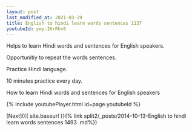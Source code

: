 ```yaml
---
layout: post
last_modified_at: 2021-03-29
title: English to hindi learn words sentences 1137 
youtubeId: ywy-I6rRhv8
---
```

 
 
Helps to learn Hindi words and sentences for English speakers.

Opportunitiy to repeat the words sentences. 

Practice Hindi language. 
 
10 minutes practice every day. 
 
How to learn Hindi words and sentences for English speakers 
 
{% include youtubePlayer.html id=page.youtubeId %}
 
 
[Next]({{ site.baseurl }}{% link  split2/_posts/2014-10-13-English to hindi learn words sentences 1493 .md%})
 
